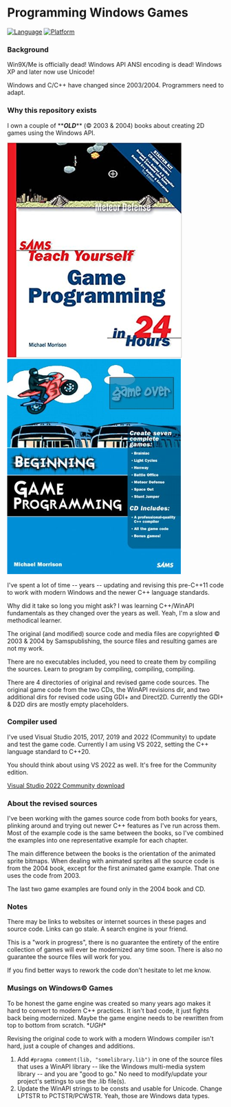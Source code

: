 # Programming Windows Games
[![Language](https://img.shields.io/badge/Language%20-C++-blue.svg)](https://github.com/GeorgePimpleton/Win32-games/)
[![Platform](https://img.shields.io/badge/Platform%20-Win32-blue.svg)](https://github.com/GeorgePimpleton/Win32-games/)
### Background
Win9X/Me is officially dead!  Windows API ANSI encoding is dead!  Windows XP and later now use Unicode!

Windows and C/C++ have changed since 2003/2004.  Programmers need to adapt.

### Why this repository exists
I own a couple of \*\****OLD***\*\* (© 2003 & 2004) books about creating 2D games using the Windows API.

![Sams Teach Yourself Game Programming in 24 Hours (2003)](tygp24h.jpg) ![Sams Beginning Game Programming (2004)](bgp.jpg)

I've spent a lot of time -- years -- updating and revising this pre-C++11 code to work with modern Windows and the newer C++ language standards.

Why did it take so long you might ask?  I was learning C++/WinAPI fundamentals as they changed over the years as well.  Yeah, I'm a slow and methodical learner.

The original (and modified) source code and media files are copyrighted © 2003 & 2004 by Samspublishing, the source files and resulting games are not my work.

There are no executables included, you need to create them by compiling the sources.  Learn to program by compiling, compiling, compiling.

There are 4 directories of original and revised game code sources.  The original game code from the two CDs, the WinAPI revisions dir, and two additional dirs for revised code using GDI+ and Direct2D.  Currently the GDI+ & D2D dirs are mostly empty placeholders.

### Compiler used
I've used Visual Studio 2015, 2017, 2019 and 2022 (Community) to update and test the game code.  Currently I am using VS 2022, setting the C++ language standard to C++20.

You should think about using VS 2022 as well.  It's free for the Community edition.

[Visual Studio 2022 Community download](https://visualstudio.microsoft.com/vs/community/)

### About the revised sources
I've been working with the games source code from both books for years, plinking around and trying out newer C++ features as I've run across them.  Most of the example code is the same between the books, so I've combined the examples into one representative example for each chapter.

The main difference between the books is the orientation of the animated sprite bitmaps.  When dealing with animated sprites all the source code is from the 2004 book, except for the first animated game example.  That one uses the code from 2003.

The last two game examples are found only in the 2004 book and CD.

### Notes
There may be links to websites or internet sources in these pages and source code. Links can go stale. A search engine is your friend.

This is a "work in progress", there is no guarantee the entirety of the entire collection of games will ever be modernized any time soon.  There is also no guarantee the source files will work for you.

If you find better ways to rework the code don't hesitate to let me know.

### Musings on Windows© Games
To be honest the game engine was created so many years ago makes it hard to convert to modern C++ practices.  It isn't bad code, it just fights back being modernized.  Maybe the game engine needs to be rewritten from top to bottom from scratch.  \**UGH*\*

Revising the original code to work with a modern Windows compiler isn't hard, just a couple of changes and additions.

1. Add `#pragma comment(lib, "somelibrary.lib")` in one of the source files that uses a WinAPI library -- like the Windows multi-media system library -- and you are "good to go."  No need to modify/update your project's settings to use the .lib file(s).
2. Update the WinAPI strings to be consts and usable for Unicode.  Change LPTSTR to PCTSTR/PCWSTR.  Yeah, those are Windows data types.
